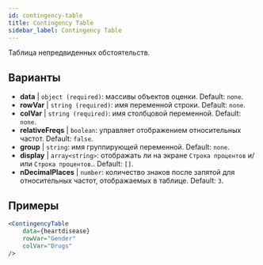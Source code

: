 ```yaml
---
id: contingency-table
title: Contingency Table
sidebar_label: Contingency Table
---
```


Таблица непредвиденных обстоятельств.

## Варианты

* __data__ | `object (required)`: массивы объектов оценки. Default: `none`.
* __rowVar__ | `string (required)`: имя переменной строки. Default: `none`.
* __colVar__ | `string (required)`: имя столбцовой переменной. Default: `none`.
* __relativeFreqs__ | `boolean`: управляет отображением относительных частот. Default: `false`.
* __group__ | `string`: имя группирующей переменной. Default: `none`.
* __display__ | `array<string>`: отображать ли на экране `Строка процентов` и/или `Строка процентов`.. Default: `[]`.
* __nDecimalPlaces__ | `number`: количество знаков после запятой для относительных частот, отображаемых в таблице. Default: `3`.


## Примеры

```jsx live
<ContingencyTable
    data={heartdisease} 
    rowVar="Gender"
    colVar="Drugs"
/>
```
